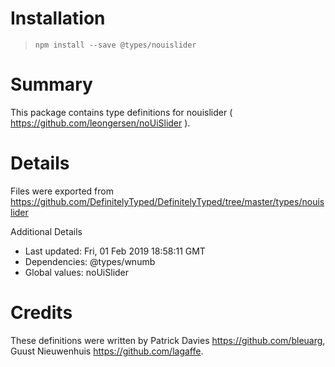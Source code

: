 # Installation
> `npm install --save @types/nouislider`

# Summary
This package contains type definitions for nouislider ( https://github.com/leongersen/noUiSlider ).

# Details
Files were exported from https://github.com/DefinitelyTyped/DefinitelyTyped/tree/master/types/nouislider

Additional Details
 * Last updated: Fri, 01 Feb 2019 18:58:11 GMT
 * Dependencies: @types/wnumb
 * Global values: noUiSlider

# Credits
These definitions were written by Patrick Davies <https://github.com/bleuarg>, Guust Nieuwenhuis <https://github.com/lagaffe>.
